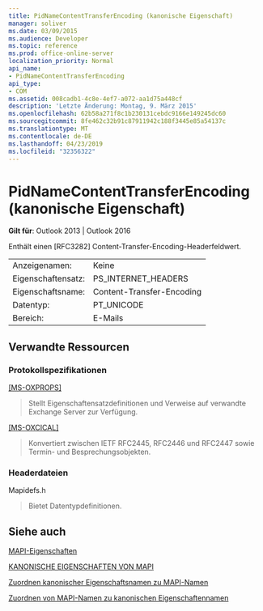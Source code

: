 ```yaml
---
title: PidNameContentTransferEncoding (kanonische Eigenschaft)
manager: soliver
ms.date: 03/09/2015
ms.audience: Developer
ms.topic: reference
ms.prod: office-online-server
localization_priority: Normal
api_name:
- PidNameContentTransferEncoding
api_type:
- COM
ms.assetid: 008cadb1-4c8e-4ef7-a072-aa1d75a448cf
description: 'Letzte Änderung: Montag, 9. März 2015'
ms.openlocfilehash: 62b58a271f8c1b230131cebdc9166e149245dc60
ms.sourcegitcommit: 8fe462c32b91c87911942c188f3445e85a54137c
ms.translationtype: MT
ms.contentlocale: de-DE
ms.lasthandoff: 04/23/2019
ms.locfileid: "32356322"
---
```

# <a name="pidnamecontenttransferencoding-canonical-property"></a>PidNameContentTransferEncoding (kanonische Eigenschaft)

  
  
**Gilt für**: Outlook 2013 | Outlook 2016 
  
Enthält einen [RFC3282] Content-Transfer-Encoding-Headerfeldwert.
  
|||
|:-----|:-----|
|Anzeigenamen:  <br/> |Keine  <br/> |
|Eigenschaftensatz:  <br/> |PS_INTERNET_HEADERS  <br/> |
|Eigenschaftsname:  <br/> |Content-Transfer-Encoding  <br/> |
|Datentyp:  <br/> |PT_UNICODE  <br/> |
|Bereich:  <br/> |E-Mails  <br/> |
   
## <a name="related-resources"></a>Verwandte Ressourcen

### <a name="protocol-specifications"></a>Protokollspezifikationen

[[MS-OXPROPS]](https://msdn.microsoft.com/library/f6ab1613-aefe-447d-a49c-18217230b148%28Office.15%29.aspx)
  
> Stellt Eigenschaftensatzdefinitionen und Verweise auf verwandte Exchange Server zur Verfügung.
    
[[MS-OXCICAL]](https://msdn.microsoft.com/library/a685a040-5b69-4c84-b084-795113fb4012%28Office.15%29.aspx)
  
> Konvertiert zwischen IETF RFC2445, RFC2446 und RFC2447 sowie Termin- und Besprechungsobjekten.
    
### <a name="header-files"></a>Headerdateien

Mapidefs.h
  
> Bietet Datentypdefinitionen.
    
## <a name="see-also"></a>Siehe auch



[MAPI-Eigenschaften](mapi-properties.md)
  
[KANONISCHE EIGENSCHAFTEN VON MAPI](mapi-canonical-properties.md)
  
[Zuordnen kanonischer Eigenschaftsnamen zu MAPI-Namen](mapping-canonical-property-names-to-mapi-names.md)
  
[Zuordnen von MAPI-Namen zu kanonischen Eigenschaftennamen](mapping-mapi-names-to-canonical-property-names.md)

